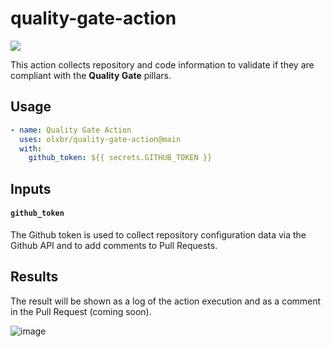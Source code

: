 # quality-gate-action
[![](https://img.shields.io/badge/license-MIT-blue.svg)](./LICENSE)

This action collects repository and code information to validate if they are compliant with the **Quality Gate** pillars.

## Usage

```yml
- name: Quality Gate Action
  uses: olxbr/quality-gate-action@main
  with:
    github_token: ${{ secrets.GITHUB_TOKEN }}
```
## Inputs

#### `github_token`
The Github token is used to collect repository configuration data via the Github API and to add comments to Pull Requests.

## Results

The result will be shown as a log of the action execution and as a comment in the Pull Request (coming soon).

![image](https://github.com/olxbr/quality-gate-action/assets/4138825/c6285ead-63fb-4a7b-9a6e-69eb49d463f1)
